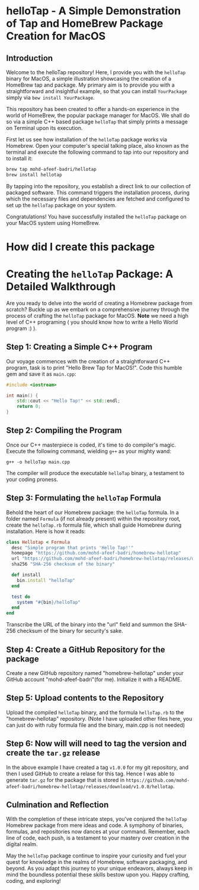 # helloTap - A Simple Demonstration of Tap and HomeBrew Package Creation for MacOS

## Introduction

Welcome to the helloTap repository! Here, I provide you with the `helloTap` binary for MacOS, a simple illustration showcasing the creation of a HomeBrew tap and package. My primary aim is to provide you with a straightforward and insightful example, so that you can install `YourPackage` simply via `bew install YourPackage`.

This repository has been created to offer a hands-on experience in the world of HomeBrew, the popular package manager for MacOS. We shall do so via a simple C++ based package `helloTap` that simply prints a message on Terminal upon its execution. 

First let us see how installation of the `helloTap` package works via Homebrew. Open your computer's special talking place, also known as the terminal and execute the following command to tap into our repository and to install it:

```bash
brew tap mohd-afeef-badri/hellotap
brew install hellotap
```

By tapping into the repository, you establish a direct link to our collection of packaged software. This command triggers the installation process, during which the necessary files and dependencies are fetched and configured to set up the `helloTap` package on your system.

Congratulations! You have successfully installed the `helloTap` package on your MacOS system using HomeBrew. 

# How did I create this package

# Creating the `helloTap` Package: A Detailed Walkthrough

Are you ready to delve into the world of creating a Homebrew package from scratch? Buckle up as we embark on a comprehensive journey through the process of crafting the `helloTap` package for MacOS. **Note** we need a high level of   C++ programing ( you should know how to write a Hello World program :) ).

## Step 1: Creating a Simple C++ Program

Our voyage commences with the creation of a straightforward C++ program, task is to print "Hello Brew Tap for MacOS!". Code this humble gem and save it as `main.cpp`:

```cpp
#include <iostream>

int main() {
    std::cout << "Hello Tap!" << std::endl;
    return 0;
}
```

## Step 2: Compiling the Program

Once our C++ masterpiece is coded, it's time to do compiler's magic. Execute the following command, wielding `g++` as your mighty wand:

```shell
g++ -o helloTap main.cpp
```

The compiler will produce the executable `helloTap` binary, a testament to your coding proness.

## Step 3: Formulating the `helloTap` Formula

Behold the heart of our Homebrew package: the `helloTap` formula. In a folder named `Formula` (if not already present) within the repository root, create the `helloTap.rb` formula file, which shall guide Homebrew during installation. Here is how it reads:

```ruby
class Hellotap < Formula
  desc "Simple program that prints 'Hello Tap!'"
  homepage "https://github.com/mohd-afeef-badri/homebrew-hellotap"
  url "https://github.com/mohd-afeef-badri/homebrew-hellotap/releases/download/v1.0.0/hellotap"
  sha256 "SHA-256 checksum of the binary"

  def install
    bin.install "helloTap"
  end

  test do
    system "#{bin}/helloTap"
  end
end
```

Transcribe the URL of the binary into the "url" field and summon the SHA-256 checksum of the binary for security's sake.

## Step 4: Create a GitHub Repository for the package

Create a new GitHub repository named "homebrew-hellotap" under your GitHub account "mohd-afeef-badri"(for me). Initialize it with a README.

## Step 5: Upload contents to the Repository

Upload the compiled `helloTap` binary, and the formula `helloTap.rb` to the "homebrew-hellotap" repository. (Note I have uploaded other files here, you can just do with ruby formula file and the binary, main.cpp is not needed)

## Step 6: Now will will need to tag the version and create the `tar.gz` release

In the above example I have created a tag `v1.0.0` for my git repository, and then I used GitHub to create a relase for this tag. Hence I was able to generate `tar.gz` for the package that is stored in `https://github.com/mohd-afeef-badri/homebrew-hellotap/releases/download/v1.0.0/hellotap`. 

## Culmination and Reflection

With the completion of these intricate steps, you've conjured the `helloTap` Homebrew package from mere ideas and code. A symphony of binaries, formulas, and repositories now dances at your command. Remember, each line of code, each push, is a testament to your mastery over creation in the digital realm.

May the `helloTap` package continue to inspire your curiosity and fuel your quest for knowledge in the realms of Homebrew, software packaging, and beyond. As you adapt this journey to your unique endeavors, always keep in mind the boundless potential these skills bestow upon you. Happy crafting, coding, and exploring!
